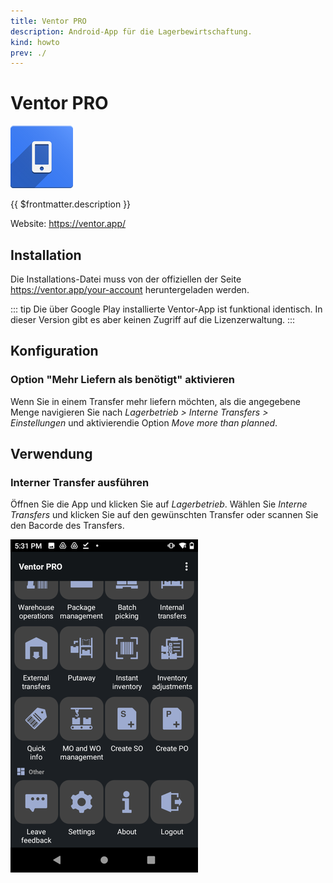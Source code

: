 ```yaml
---
title: Ventor PRO
description: Android-App für die Lagerbewirtschaftung.
kind: howto
prev: ./
---
```

# Ventor PRO
![](attachments/odoo_icon_ventor.png)

{{ $frontmatter.description }}

Website: <https://ventor.app/>

## Installation

Die Installations-Datei muss von der offiziellen der Seite https://ventor.app/your-account heruntergeladen werden.

::: tip
Die über Google Play installierte Ventor-App ist funktional identisch. In dieser Version gibt es aber keinen Zugriff auf die Lizenzerwaltung.
:::


## Konfiguration

### Option "Mehr Liefern als benötigt" aktivieren

Wenn Sie in einem Transfer mehr liefern möchten, als die angegebene Menge navigieren Sie nach *Lagerbetrieb > Interne Transfers > Einstellungen* und aktivierendie Option *Move more than planned*.

## Verwendung

### Interner Transfer ausführen

Öffnen Sie die App und klicken Sie auf *Lagerbetrieb*. Wählen Sie *Interne Transfers* und klicken Sie auf den gewünschten Transfer oder scannen Sie den Bacorde des Transfers.

![](attachments/Ventor%20PRO%20start.png)
